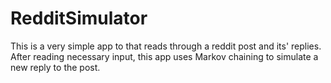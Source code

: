 # RedditSimulator

This is a very simple app to that reads through a reddit post and its' replies. After reading necessary input, this app uses Markov chaining to simulate a new reply to the post.
